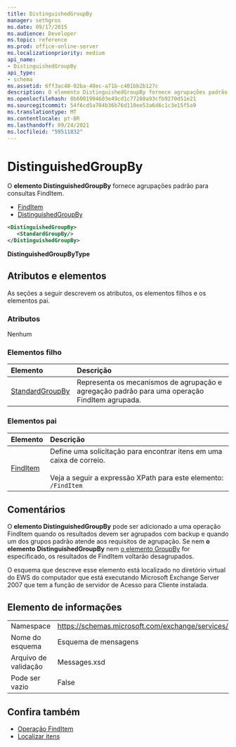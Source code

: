 ```yaml
---
title: DistinguishedGroupBy
manager: sethgros
ms.date: 09/17/2015
ms.audience: Developer
ms.topic: reference
ms.prod: office-online-server
ms.localizationpriority: medium
api_name:
- DistinguishedGroupBy
api_type:
- schema
ms.assetid: 6ff3ac48-02ba-40ec-a71b-c401bb2b127c
description: O elemento DistinguishedGroupBy fornece agrupações padrão para consultas FindItem.
ms.openlocfilehash: 8b6001994603e49cd1c77288a93cfb9270d51e21
ms.sourcegitcommit: 54f6cd5a704b36b76d110ee53a6d6c1c3e15f5a9
ms.translationtype: MT
ms.contentlocale: pt-BR
ms.lasthandoff: 09/24/2021
ms.locfileid: "59511832"
---
```

# <a name="distinguishedgroupby"></a>DistinguishedGroupBy

O **elemento DistinguishedGroupBy** fornece agrupações padrão para consultas FindItem. 
  
- [FindItem](finditem.md) 
- [DistinguishedGroupBy](distinguishedgroupby.md)
  
```xml
<DistinguishedGroupBy>
   <StandardGroupBy/>
</DistinguishedGroupBy>
```

 **DistinguishedGroupByType**
## <a name="attributes-and-elements"></a>Atributos e elementos

As seções a seguir descrevem os atributos, os elementos filhos e os elementos pai.
  
### <a name="attributes"></a>Atributos

Nenhum
  
### <a name="child-elements"></a>Elementos filho

|**Elemento**|**Descrição**|
|:-----|:-----|
|[StandardGroupBy](standardgroupby.md) <br/> |Representa os mecanismos de agrupação e agregação padrão para uma operação FindItem agrupada.  <br/> |
   
### <a name="parent-elements"></a>Elementos pai

|**Elemento**|**Descrição**|
|:-----|:-----|
|[FindItem](finditem.md) <br/> |Define uma solicitação para encontrar itens em uma caixa de correio.<br/><br/>Veja a seguir a expressão XPath para este elemento:  `/FindItem` <br/> |
   
## <a name="remarks"></a>Comentários

O **elemento DistinguishedGroupBy** pode ser adicionado a uma operação FindItem quando os resultados devem ser agrupados com backup e quando um dos grupos padrão atende aos requisitos de agrupação. Se nem **o elemento DistinguishedGroupBy** nem [o elemento GroupBy](groupby.md) for especificado, os resultados de FindItem voltarão desagrupados. 
  
O esquema que descreve esse elemento está localizado no diretório virtual do EWS do computador que está executando Microsoft Exchange Server 2007 que tem a função de servidor de Acesso para Cliente instalada.
  
## <a name="element-information"></a>Elemento de informações

|||
|:-----|:-----|
|Namespace  <br/> |https://schemas.microsoft.com/exchange/services/2006/messages  <br/> |
|Nome do esquema  <br/> |Esquema de mensagens  <br/> |
|Arquivo de validação  <br/> |Messages.xsd  <br/> |
|Pode ser vazio  <br/> |False  <br/> |
   
## <a name="see-also"></a>Confira também

- [Operação FindItem](finditem-operation.md)
- [Localizar itens](https://msdn.microsoft.com/library/63af1f9c-464b-4fca-9ae3-3d60f24ca93c%28Office.15%29.aspx)


